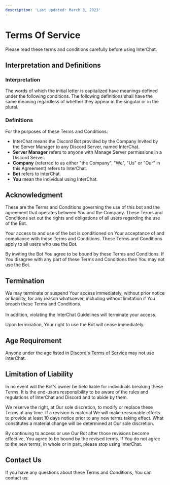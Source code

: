 ```yaml
---
description: 'Last updated: March 3, 2023'
---
```


# Terms Of Service

Please read these terms and conditions carefully before using InterChat.

## Interpretation and Definitions

### Interpretation

The words of which the initial letter is capitalized have meanings defined under the following conditions. The following definitions shall have the same meaning regardless of whether they appear in the singular or in the plural.

### Definitions

For the purposes of these Terms and Conditions:

* InterChat means the Discord Bot provided by the Company Invited by the Server Manager to any Discord Server, named InterChat.
* **Server Manager** refers to anyone with Manage Server permissions in a Discord Server.
* **Company** (referred to as either "the Company", "We", "Us" or "Our" in this Agreement) refers to InterChat.
* **Bot** refers to InterChat.
* **You** mean the individual using InterChat.

## Acknowledgment

These are the Terms and Conditions governing the use of this bot and the agreement that operates between You and the Company. These Terms and Conditions set out the rights and obligations of all users regarding the use of the Bot.

Your access to and use of the bot is conditioned on Your acceptance of and compliance with these Terms and Conditions. These Terms and Conditions apply to all users who use the Bot.

By inviting the Bot You agree to be bound by these Terms and Conditions. If You disagree with any part of these Terms and Conditions then You may not use the Bot.

## Termination

We may terminate or suspend Your access immediately, without prior notice or liability, for any reason whatsoever, including without limitation if You breach these Terms and Conditions.\
\
In addition, violating the InterChat Guidelines will terminate your access.

Upon termination, Your right to use the Bot will cease immediately.

## Age Requirement

Anyone under the age listed in [Discord's Terms of Service](https://discord.com/terms) may not use InterChat.

## Limitation of Liability

In no event will the Bot's owner be held liable for individuals breaking these Terms. It is the end-users responsibility to be aware of the rules and regulations of InterChat and Discord and to abide by them.

We reserve the right, at Our sole discretion, to modify or replace these Terms at any time. If a revision is material We will make reasonable efforts to provide at least 10 days notice prior to any new terms taking effect. What constitutes a material change will be determined at Our sole discretion.

By continuing to access or use Our Bot after those revisions become effective, You agree to be bound by the revised terms. If You do not agree to the new terms, in whole or in part, please stop using InterChat.

## Contact Us

If you have any questions about these Terms and Conditions, You can contact us:
